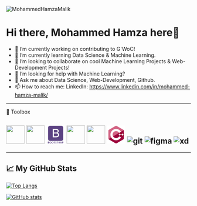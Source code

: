 <p align="left"> <img src="https://komarev.com/ghpvc/?username=MohammedHamzaMalik&label=Profile%20views&color=brightgreen&style=plastic" alt="MohammedHamzaMalik" /> </p>

# Hi there, Mohammed Hamza here👋

<!--
**MohammedHamzaMalik/MohammedHamzaMalik** is a ✨ _special_ ✨ repository because its `README.md` (this file) appears on your GitHub profile.
-->
<!--Here are some ideas to get you started:-->

- 🔭 I’m currently working on contributing to G'WoC!
- 🌱 I’m currently learning Data Science & Machine Learning.
- 👯 I’m looking to collaborate on cool Machine Learning Projects & Web-Development Projects!
- 🤔 I’m looking for help with Machine Learning?
- 💬 Ask me about Data Science, Web-Development, Github.
- 📫 How to reach me: LinkedIn: https://www.linkedin.com/in/mohammed-hamza-malik/
<!-- 😄 Pronouns: ...
- ⚡ Fun fact: ...-->

---

🧰 Toolbox

<img src="https://cdn.worldvectorlogo.com/logos/logo-javascript.svg" height="50" width="50"/> <img src="https://cdn.worldvectorlogo.com/logos/sass-1.svg" height="50" width="50"/> <img src="https://raw.githubusercontent.com/devicons/devicon/master/icons/bootstrap/bootstrap-plain-wordmark.svg" alt="bootstrap" width="50" height="50"/> <img src="https://cdn.worldvectorlogo.com/logos/react-2.svg" height="50" width="50"/> <img src="https://cdn.worldvectorlogo.com/logos/python-5.svg" height="50" width="50"/>
<img src="https://raw.githubusercontent.com/devicons/devicon/master/icons/cplusplus/cplusplus-original.svg" alt="cplusplus" width="50" height="50"/> <img src="https://www.vectorlogo.zone/logos/git-scm/git-scm-icon.svg" alt="git" width="50" height="50"/> <img src="https://www.vectorlogo.zone/logos/figma/figma-icon.svg" alt="figma" width="50" height="50"/> <img src="https://cdn.worldvectorlogo.com/logos/adobe-xd.svg" alt="xd" width="50" height="50"/>
---

---

## &#x1f4c8; My GitHub Stats

[![Top Langs](https://github-readme-stats.vercel.app/api/top-langs/?username=MohammedHamzaMalik&hide=java,html,css&theme=react)](https://github.com/anuraghazra/github-readme-stats)

[![GitHub stats](https://github-readme-stats.vercel.app/api?username=MohammedHamzaMalik&theme=react)](https://github.com/anuraghazra/github-readme-stats)

<!-- <p><img align="center" src="https://github-readme-streak-stats.herokuapp.com/?user=mohammedhamzamalik&" alt="mohammedhamzamalik" /></p> -->

